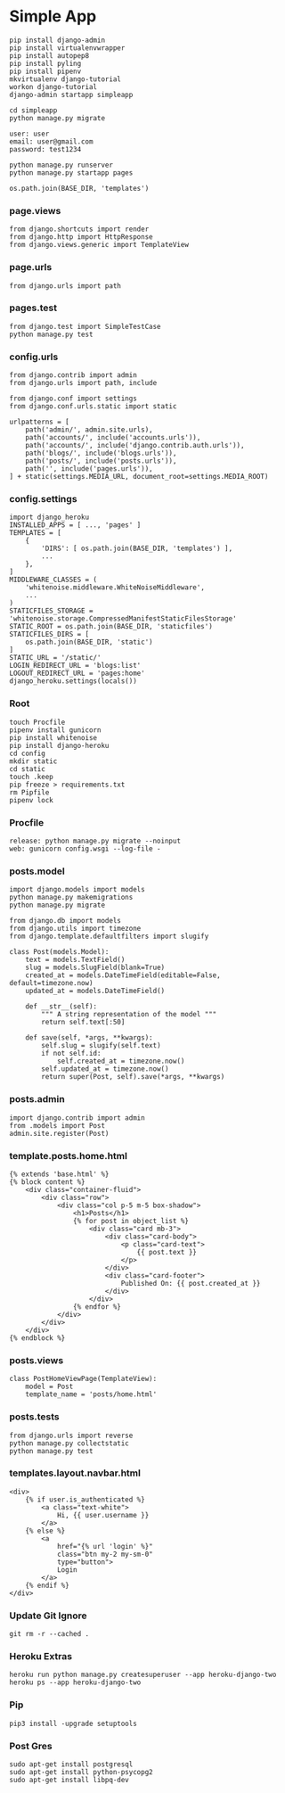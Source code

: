 # Simple App #

    pip install django-admin
    pip install virtualenvwrapper
    pip install autopep8
    pip install pyling
    pip install pipenv
    mkvirtualenv django-tutorial
    workon django-tutorial
    django-admin startapp simpleapp

    cd simpleapp
    python manage.py migrate

    user: user
    email: user@gmail.com
    password: test1234

    python manage.py runserver
    python manage.py startapp pages

    os.path.join(BASE_DIR, 'templates')

### page.views ###

    from django.shortcuts import render
    from django.http import HttpResponse
    from django.views.generic import TemplateView


### page.urls ###

    from django.urls import path

### pages.test ###

    from django.test import SimpleTestCase
    python manage.py test

### config.urls ###

    from django.contrib import admin
    from django.urls import path, include

    from django.conf import settings
    from django.conf.urls.static import static

    urlpatterns = [
        path('admin/', admin.site.urls),
        path('accounts/', include('accounts.urls')),
        path('accounts/', include('django.contrib.auth.urls')),
        path('blogs/', include('blogs.urls')),
        path('posts/', include('posts.urls')),
        path('', include('pages.urls')),
    ] + static(settings.MEDIA_URL, document_root=settings.MEDIA_ROOT)

### config.settings ###

    import django_heroku
    INSTALLED_APPS = [ ..., 'pages' ]
    TEMPLATES = [
        {
            'DIRS': [ os.path.join(BASE_DIR, 'templates') ],
            ...
        },
    ]
    MIDDLEWARE_CLASSES = (
        'whitenoise.middleware.WhiteNoiseMiddleware',
        ...
    )
    STATICFILES_STORAGE = 'whitenoise.storage.CompressedManifestStaticFilesStorage'
    STATIC_ROOT = os.path.join(BASE_DIR, 'staticfiles')
    STATICFILES_DIRS = [
        os.path.join(BASE_DIR, 'static')
    ]
    STATIC_URL = '/static/'
    LOGIN_REDIRECT_URL = 'blogs:list'
    LOGOUT_REDIRECT_URL = 'pages:home'
    django_heroku.settings(locals())

### Root ###

    touch Procfile
    pipenv install gunicorn
    pip install whitenoise
    pip install django-heroku
    cd config
    mkdir static
    cd static
    touch .keep
    pip freeze > requirements.txt
    rm Pipfile
    pipenv lock

### Procfile ###

    release: python manage.py migrate --noinput
    web: gunicorn config.wsgi --log-file -

### posts.model ###

    import django.models import models
    python manage.py makemigrations
    python manage.py migrate

    from django.db import models
    from django.utils import timezone
    from django.template.defaultfilters import slugify

    class Post(models.Model):
        text = models.TextField()
        slug = models.SlugField(blank=True)
        created_at = models.DateTimeField(editable=False, default=timezone.now)
        updated_at = models.DateTimeField()

        def __str__(self):
            """ A string representation of the model """
            return self.text[:50]

        def save(self, *args, **kwargs):
            self.slug = slugify(self.text)
            if not self.id:
                self.created_at = timezone.now()
            self.updated_at = timezone.now()
            return super(Post, self).save(*args, **kwargs)


### posts.admin ###

    import django.contrib import admin
    from .models import Post
    admin.site.register(Post)

### template.posts.home.html ###

    {% extends 'base.html' %}
    {% block content %}
        <div class="container-fluid">
            <div class="row">
                <div class="col p-5 m-5 box-shadow">
                    <h1>Posts</h1>
                    {% for post in object_list %}
                        <div class="card mb-3">
                            <div class="card-body">
                                <p class="card-text">
                                    {{ post.text }}
                                </p>
                            </div>
                            <div class="card-footer">
                                Published On: {{ post.created_at }}
                            </div>
                        </div>
                    {% endfor %}
                </div>
            </div>
        </div>
    {% endblock %}

### posts.views ###

    class PostHomeViewPage(TemplateView):
        model = Post
        template_name = 'posts/home.html'

### posts.tests ###

    from django.urls import reverse
    python manage.py collectstatic
    python manage.py test

### templates.layout.navbar.html ###
    <div>
        {% if user.is_authenticated %}
            <a class="text-white">
                Hi, {{ user.username }}
            </a>
        {% else %}
            <a
                href="{% url 'login' %}"
                class="btn my-2 my-sm-0"
                type="button">
                Login
            </a>
        {% endif %}
    </div>

### Update Git Ignore ###

    git rm -r --cached .

### Heroku Extras ###

    heroku run python manage.py createsuperuser --app heroku-django-two
    heroku ps --app heroku-django-two

### Pip ###

    pip3 install -upgrade setuptools

### Post Gres ###

    sudo apt-get install postgresql
    sudo apt-get install python-psycopg2
    sudo apt-get install libpq-dev